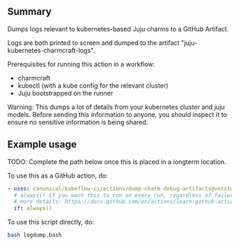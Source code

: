 ## Summary

Dumps logs relevant to kubernetes-based Juju charms to a GitHub Artifact.

Logs are both printed to screen and dumped to the artifact "juju-kubernetes-charmcraft-logs".

Prerequisites for running this action in a workflow:
* charmcraft
* kubectl (with a kube config for the relevant cluster)
* Juju bootstrapped on the runner

Warning: This dumps a lot of details from your kubernetes cluster and juju models.
Before sending this information to anyone, you should inspect it to ensure no
sensitive information is being shared.

## Example usage

TODO: Complete the path below once this is placed in a longterm location.

To use this as a GitHub action, do:

```yaml
- uses: canonical/kubeflow-ci/actions/dump-charm-debug-artifacts@version
  # always() if you want this to run on every run, regardless of failure. 
  # more details: https://docs.github.com/en/actions/learn-github-actions/expressions#status-check-functions
  if: always()
```

To use this script directly, do:

```bash
bash logdump.bash
```
